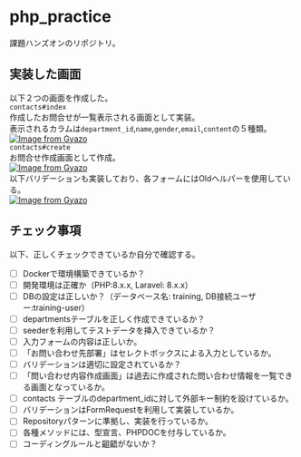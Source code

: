 # php_practice
課題ハンズオンのリポジトリ。

## 実装した画面
以下２つの画面を作成した。<br />
`contacts#index`<br />
作成したお問合せが一覧表示される画面として実装。<br />
表示されるカラムは`department_id`,`name`,`gender`,`email`,`content`の５種類。<br />
[![Image from Gyazo](https://i.gyazo.com/a150a0eda66a794e733b790287b04453.png)](https://gyazo.com/a150a0eda66a794e733b790287b04453) <br />
`contacts#create`<br />
お問合せ作成画面として作成。<br />
[![Image from Gyazo](https://i.gyazo.com/ce93d225b94df606c7d6f9d6b0d5d7b2.png)](https://gyazo.com/ce93d225b94df606c7d6f9d6b0d5d7b2) <br />
以下バリデーションも実装しており、各フォームにはOldヘルパーを使用している。<br />
[![Image from Gyazo](https://i.gyazo.com/df391058f838d5f9812ca0367df613b2.png)](https://gyazo.com/df391058f838d5f9812ca0367df613b2) <br />

## チェック事項
以下、正しくチェックできているか自分で確認する。
- [ ] Dockerで環境構築できているか？ 
- [ ] 開発環境は正確か（PHP:8.x.x, Laravel: 8.x.x） 
- [ ] DBの設定は正しいか？（データベース名: training, DB接続ユーザー:training-user）
- [ ] departmentsテーブルを正しく作成できているか？ 
- [ ] seederを利用してテストデータを挿入できているか？
- [ ] 入力フォームの内容は正しいか。
- [ ] 「お問い合わせ先部署」はセレクトボックスによる入力としているか。
- [ ] バリデーションは適切に設定されているか？
- [ ] 「問い合わせ内容作成画面」は過去に作成された問い合わせ情報を一覧できる画面となっているか。
- [ ] contacts テーブルのdepartment_idに対して外部キー制約を設けているか。
- [ ] バリデーションはFormRequestを利用して実装しているか。 
- [ ] Repositoryパターンに準拠し、実装を行っているか。 
- [ ] 各種メソッドには、型宣言、PHPDOCを付与しているか。
- [ ] コーディングルールと齟齬がないか？
